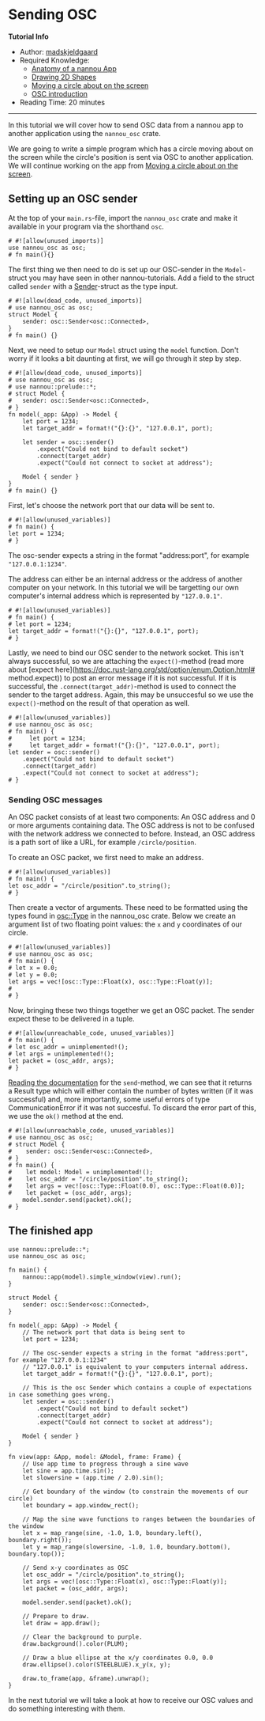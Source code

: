 # Sending OSC

**Tutorial Info**

- Author: [madskjeldgaard](https://madskjeldgaard.dk)
- Required Knowledge:
    - [Anatomy of a nannou App](/tutorials/basics/anatomy-of-a-nannou-app.md)
    - [Drawing 2D Shapes](/tutorials/basics/drawing-2d-shapes.md)
    - [Moving a circle about on the screen](/tutorials/tutorial/moving-a-circle-about.md)
    - [OSC introduction](/tutorials/osc/osc-introduction.md)
- Reading Time: 20 minutes

---

In this tutorial we will cover how to send OSC data from a nannou app to another application using the `nannou_osc` crate.

We are going to write a simple program which has a circle moving about on the screen while the circle's position is sent via OSC to another application. We will continue working on the app from [Moving a circle about on the screen](/tutorials/basics/moving-a-circle-about.md).

## Setting up an OSC sender

At the top of your `main.rs`-file, import the `nannou_osc` crate and make it available in your program via the shorthand `osc`.

```rust, norun
# #![allow(unused_imports)]
use nannou_osc as osc;
# fn main(){}
```

The first thing we then need to do is set up our OSC-sender in the `Model`-struct you may have seen in other nannou-tutorials.
Add a field to the struct called `sender` with a [Sender](https://docs.rs/nannou_osc/latest/nannou_osc/send/struct.Sender.html)-struct as the type input.

```rust,no_run
# #![allow(dead_code, unused_imports)]
# use nannou_osc as osc;
struct Model {
    sender: osc::Sender<osc::Connected>,
}
# fn main() {}
```

Next, we need to setup our `Model` struct using the `model` function. Don't worry if it looks a bit daunting at first, we will go through it step by step.

```rust,no_run
# #![allow(dead_code, unused_imports)]
# use nannou_osc as osc;
# use nannou::prelude::*;
# struct Model {
#   sender: osc::Sender<osc::Connected>,
# }
fn model(_app: &App) -> Model {
    let port = 1234;
    let target_addr = format!("{}:{}", "127.0.0.1", port);

	let sender = osc::sender()
        .expect("Could not bind to default socket")
        .connect(target_addr)
        .expect("Could not connect to socket at address");

    Model { sender }
}
# fn main() {}
```
First, let's choose the network port that our data will be sent to.

```rust,no_run
# #![allow(unused_variables)]
# fn main() {
let port = 1234;
# }
```
The osc-sender expects a string in the format "address:port", for example `"127.0.0.1:1234"`.

The address can either be an internal address or the address of another computer on your network. In this tutorial we will be targetting our own computer's internal address which is represented by `"127.0.0.1"`.

```rust,no_run
# #![allow(unused_variables)]
# fn main() {
# let port = 1234;
let target_addr = format!("{}:{}", "127.0.0.1", port);
# }
```

Lastly, we need to bind our OSC sender to the network socket. This isn't always successful, so we are attaching the `expect()`-method (read more about [expect here](https://doc.rust-lang.org/std/option/enum.Option.html# method.expect)) to post an error message if it is not successful. If it is successful, the `.connect(target_addr)`-method is used to connect the sender to the target address. Again, this may be unsuccesful so we use the `expect()`-method on the result of that operation as well.

```rust,no_run
# #![allow(unused_variables)]
# use nannou_osc as osc;
# fn main() {
#     let port = 1234;
#     let target_addr = format!("{}:{}", "127.0.0.1", port);
let sender = osc::sender()
    .expect("Could not bind to default socket")
    .connect(target_addr)
    .expect("Could not connect to socket at address");
# }
```
### Sending OSC messages

An OSC packet consists of at least two components: An OSC address and 0 or more arguments containing data. The OSC address is not to be confused with the network address we connected to before. Instead, an OSC address is a path sort of like a URL, for example `/circle/position`.

To create an OSC packet, we first need to make an address.

```rust,no_run
# #![allow(unused_variables)]
# fn main() {
let osc_addr = "/circle/position".to_string();
# }
```

Then create a vector of arguments. These need to be formatted using the types found in [osc::Type](https://docs.rs/nannou_osc/latest/nannou_osc/enum.Type.html) in the nannou_osc crate. Below we create an argument list of two floating point values: the `x` and `y` coordinates of our circle.

```rust,no_run
# #![allow(unused_variables)]
# use nannou_osc as osc;
# fn main() {
# let x = 0.0;
# let y = 0.0;
let args = vec![osc::Type::Float(x), osc::Type::Float(y)];
#
# }

```
Now, bringing these two things together we get an OSC packet. The sender expect these to be delivered in a tuple.

```rust,no_run
# #![allow(unreachable_code, unused_variables)]
# fn main() {
# let osc_addr = unimplemented!();
# let args = unimplemented!();
let packet = (osc_addr, args);
# }
```

[Reading the documentation](https://docs.rs/nannou_osc/latest/nannou_osc/send/struct.Sender.html#method.send-1) for the `send`-method, we can see that it returns a Result type which will either contain the number of bytes written (if it was successful) and, more importantly, some useful errors of type CommunicationError if it was not succesful. To discard the error part of this, we use the `ok()` method at the end.
```rust,no_run
# #![allow(unreachable_code, unused_variables)]
# use nannou_osc as osc;
# struct Model {
#    sender: osc::Sender<osc::Connected>,
# }
# fn main() {
#    let model: Model = unimplemented!();
#    let osc_addr = "/circle/position".to_string();
#    let args = vec![osc::Type::Float(0.0), osc::Type::Float(0.0)];
#    let packet = (osc_addr, args);
    model.sender.send(packet).ok();
# }
```

## The finished app

```rust,no_run
use nannou::prelude::*;
use nannou_osc as osc;

fn main() {
    nannou::app(model).simple_window(view).run();
}

struct Model {
    sender: osc::Sender<osc::Connected>,
}

fn model(_app: &App) -> Model {
    // The network port that data is being sent to
    let port = 1234;

    // The osc-sender expects a string in the format "address:port", for example "127.0.0.1:1234"
    // "127.0.0.1" is equivalent to your computers internal address.
    let target_addr = format!("{}:{}", "127.0.0.1", port);

    // This is the osc Sender which contains a couple of expectations in case something goes wrong.
    let sender = osc::sender()
        .expect("Could not bind to default socket")
        .connect(target_addr)
        .expect("Could not connect to socket at address");

    Model { sender }
}

fn view(app: &App, model: &Model, frame: Frame) {
    // Use app time to progress through a sine wave
    let sine = app.time.sin();
    let slowersine = (app.time / 2.0).sin();

    // Get boundary of the window (to constrain the movements of our circle)
    let boundary = app.window_rect();

    // Map the sine wave functions to ranges between the boundaries of the window
    let x = map_range(sine, -1.0, 1.0, boundary.left(), boundary.right());
    let y = map_range(slowersine, -1.0, 1.0, boundary.bottom(), boundary.top());

    // Send x-y coordinates as OSC
    let osc_addr = "/circle/position".to_string();
    let args = vec![osc::Type::Float(x), osc::Type::Float(y)];
    let packet = (osc_addr, args);

    model.sender.send(packet).ok();

    // Prepare to draw.
    let draw = app.draw();

    // Clear the background to purple.
    draw.background().color(PLUM);

    // Draw a blue ellipse at the x/y coordinates 0.0, 0.0
    draw.ellipse().color(STEELBLUE).x_y(x, y);

    draw.to_frame(app, &frame).unwrap();
}
```

In the next tutorial we will take a look at how to receive our OSC values and do something interesting with them.
